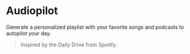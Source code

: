 # Audiopilot

Generate a personalized playlist with your favorite songs and podcasts to autopilot your day.

> Inspired by the Daily Drive from Spotify.
